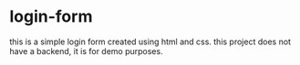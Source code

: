 # login-form
this is a simple login form created using html and css. this project does not have a backend, it is for demo purposes.
